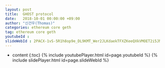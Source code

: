 ```yaml
---
layout: post
title:  GHOST protocol
date:   2018-10-01 00:00:00 +09:00
author: "신건우(Thomas)"
categories: ethereum core geth
tag: ethereum core geth
youtubeId :
slideWebId : 2PACX-1vS-5R1h8op9e_DL9KMT_Wer2JLKdaekTFXZKeeQXkVMOET2i5JNtsxQluTbUkMjI7ZCcBXz86agDN_2
---
```

* content
{:toc}
{% include youtubePlayer.html id=page.youtubeId %}
{% include slidePlayer.html id=page.slideWebId %}
